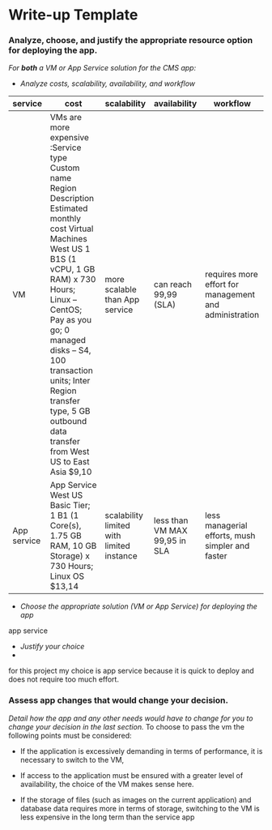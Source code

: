 # Write-up Template

### Analyze, choose, and justify the appropriate resource option for deploying the app.

*For **both** a VM or App Service solution for the CMS app:*
- *Analyze costs, scalability, availability, and workflow*

| service        | cost           |scalability  |availability | workflow |
| ----------- | ----------- | ----------- | ----------- |   ----------- |
| VM     | VMs are more expensive :Service type	Custom name	Region	Description	Estimated monthly cost Virtual Machines		West US	1 B1S (1 vCPU, 1 GB RAM) x 730 Hours; Linux – CentOS; Pay as you go; 0 managed disks – S4, 100 transaction units; Inter Region transfer type, 5 GB outbound data transfer from West US to East Asia	$9,10 | more scalable than App service |can reach 99,99 (SLA)|requires more effort for management and administration|
| App service     | App Service		West US	Basic Tier; 1 B1 (1 Core(s), 1.75 GB RAM, 10 GB Storage) x 730 Hours; Linux OS	$13,14      |   scalability limited with limited instance | less than VM MAX 99,95 in SLA|less managerial efforts, mush simpler and faster|


- *Choose the appropriate solution (VM or App Service) for deploying the app*

app service

- *Justify your choice*
- 
for this project my choice is app service because it is quick to deploy and does not require too much effort.

### Assess app changes that would change your decision.

*Detail how the app and any other needs would have to change for you to change your decision in the last section.* 
To choose to pass the vm the following points must be considered:

- If the application is excessively demanding in terms of performance, it is necessary to switch to the VM,

- If access to the application must be ensured with a greater level of availability, the choice of the VM makes sense here.

- If the storage of files (such as images on the current application) and database data requires more in terms of storage, switching to the VM is less expensive in the long term than the service app
